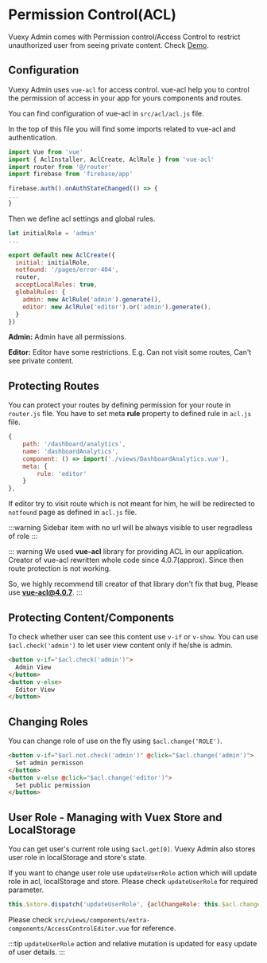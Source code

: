 
# Permission Control(ACL)

<box header>

Vuexy Admin comes with Permission control/Access Control to restrict unauthorized user from seeing private content. Check [Demo](https://pixinvent.com/demo/vuexy-vuejs-admin-dashboard-template/demo-1/extensions/access-control).

</box>

<box>

## Configuration

Vuexy Admin uses `vue-acl` for access control. vue-acl help you to control the permission of access in your app for yours components and routes.

You can find configuration of vue-acl in `src/acl/acl.js` file.

In the top of this file you will find some imports related to vue-acl and authentication.

```js
import Vue from 'vue'
import { AclInstaller, AclCreate, AclRule } from 'vue-acl'
import router from '@/router'
import firebase from 'firebase/app'

firebase.auth().onAuthStateChanged(() => {
...
}
```

Then we define acl settings and global rules.


```js
let initialRole = 'admin'
...

export default new AclCreate({
  initial: initialRole,
  notfound: '/pages/error-404',
  router,
  acceptLocalRules: true,
  globalRules: {
    admin: new AclRule('admin').generate(),
    editor: new AclRule('editor').or('admin').generate(),
  }
})
```

**Admin:** Admin have all permissions.

**Editor:** Editor have some restrictions. E.g. Can not visit some routes, Can't see private content.

</box>


<box>

## Protecting Routes

You can protect your routes by defining permission for your route in `router.js` file. You have to set meta **rule** property to defined rule in `acl.js` file.

```js
{
    path: '/dashboard/analytics',
    name: 'dashboardAnalytics',
    component: () => import('./views/DashboardAnalytics.vue'),
    meta: {
        rule: 'editor'
    }
},
```

If editor try to visit route which is not meant for him, he will be redirected to `notfound` page as defined in `acl.js` file.

:::warning
Sidebar item with no url will be always visible to user regradless of role
:::

::: warning
We used **vue-acl** library for providing ACL in our application. Creator of vue-acl rewritten whole code since 4.0.7(approx). Since then route protection is not working.
  
So, we highly recommend till creator of that library don't fix that bug, Please use **vue-acl@4.0.7**.
:::

</box>


<box>

## Protecting Content/Components

To check whether user can see this content use `v-if` or `v-show`. You can use `$acl.check('admin')` to let user view content only if he/she is admin.

```html
<button v-if="$acl.check('admin')">
  Admin View
</button>
<button v-else>
  Editor View
</button>
```

</box>


<box>

## Changing Roles

You can change role of use on the fly using `$acl.change('ROLE')`.

```html
<button v-if="$acl.not.check('admin')" @click="$acl.change('admin')">
  Set admin permisson
</button>
<button v-else @click="$acl.change('editor')">
  Set public permission
</button>
```

</box>


<box>

## User Role - Managing with Vuex Store and LocalStorage

You can get user's current role using `$acl.get[0]`. Vuexy Admin also stores user role in localStorage and store's state.

If you want to change user role use `updateUserRole` action which will update role in acl, localStorage and store. Please check `updateUserRole` for required parameter.


```js
this.$store.dispatch('updateUserRole', {aclChangeRole: this.$acl.change, role: val})
```

Please check `src/views/components/extra-components/AccessControlEditor.vue` for reference.

:::tip
`updateUserRole` action and relative mutation is updated for easy update of user details.
:::

</box>

